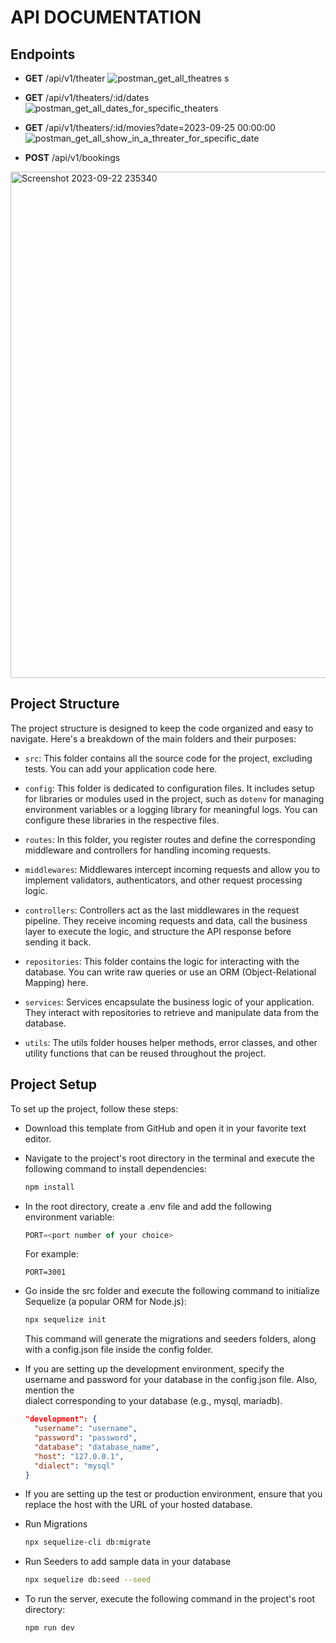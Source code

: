 
# **API DOCUMENTATION**
## **Endpoints**
- **GET** /api/v1/theater
![postman_get_all_theatres](https://github.com/vaasu2002/Bookmyshow-case-study-II/assets/92209437/f2a5926e-fe4e-4bd8-83ab-d269d1d09483)
s
- **GET** /api/v1/theaters/:id/dates
![postman_get_all_dates_for_specific_theaters](https://github.com/vaasu2002/Bookmyshow-case-study-II/assets/92209437/c32590a0-63ea-453d-af15-d21e224e6345)

- **GET** /api/v1/theaters/:id/movies?date=2023-09-25 00:00:00
![postman_get_all_show_in_a_threater_for_specific_date](https://github.com/vaasu2002/Bookmyshow-case-study-II/assets/92209437/0dd87145-655e-4cac-8b8b-3eddc476ea17)

- **POST** /api/v1/bookings
<img width="810" alt="Screenshot 2023-09-22 235340" src="https://github.com/vaasu2002/Bookmyshow-case-study-II/assets/92209437/24365d58-95c3-4261-ad74-ddf0f6cb93b1">


## **Project Structure**
The project structure is designed to keep the code organized and easy to navigate. Here's a breakdown of the main folders and their purposes:

  - `src`: This folder contains all the source code for the project, excluding tests. You can add your application code here.

  - `config`: This folder is dedicated to configuration files. It includes setup for libraries or modules used in the project, such as `dotenv` for managing environment variables or a logging library for meaningful logs. You can configure these libraries in the respective files.

  - `routes`: In this folder, you register routes and define the corresponding middleware and controllers for handling incoming requests.

  - `middlewares`: Middlewares intercept incoming requests and allow you to implement validators, authenticators, and other request processing logic.

  - `controllers`: Controllers act as the last middlewares in the request pipeline. They receive incoming requests and data, call the business layer to execute the logic, and structure the API response before sending it back.

  - `repositories`: This folder contains the logic for interacting with the database. You can write raw queries or use an ORM (Object-Relational Mapping) here.

  - `services`: Services encapsulate the business logic of your application. They interact with repositories to retrieve and manipulate data from the database.

  - `utils`: The utils folder houses helper methods, error classes, and other utility functions that can be reused throughout the project.

## **Project Setup**
To set up the project, follow these steps:

  - Download this template from GitHub and open it in your favorite text editor.

  - Navigate to the project's root directory in the terminal and execute the following command to install dependencies:

    ```bash
    npm install
    ```
  - In the root directory, create a .env file and add the following environment variable:
    ```js
    PORT=<port number of your choice>
    ```
    For example:
    ```
    PORT=3001
    ```
  - Go inside the src folder and execute the following command to initialize Sequelize (a popular ORM for Node.js):
    ```bash
    npx sequelize init
    ```
    This command will generate the migrations and seeders folders, along with a config.json file inside the config folder.
    
  - If you are setting up the development environment, specify the username and password for your database in the config.json file. Also, mention the     
    dialect corresponding to your database (e.g., mysql, mariadb).
    ```json
    "development": {
      "username": "username", 
      "password": "password",          
      "database": "database_name",
      "host": "127.0.0.1",          
      "dialect": "mysql"             
    }
    ```
  - If you are setting up the test or production environment, ensure that you replace the host with the URL of your hosted database.

  - Run Migrations
    ```bash
    npx sequelize-cli db:migrate
    ```

  - Run Seeders to add sample data in your database
    ```bash
    npx sequelize db:seed --seed
    ```
  - To run the server, execute the following command in the project's root directory:
    ```bash
    npm run dev
    ```
